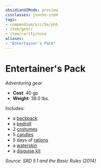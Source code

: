 ```yaml
---
obsidianUIMode: preview
cssclasses: json5e-item
tags:
- compendium/src/5e/phb
- item/gear/
- item/rarity/none
aliases: 
- "Entertainer's Pack"
---
```

# Entertainer's Pack
*Adventuring gear*  

- **Cost**: 40 gp
- **Weight**: 38.0 lbs.

Includes:

- a [backpack](compendium/items/backpack.md)  
- a [bedroll](compendium/items/bedroll.md)  
- 2 [costumes](compendium/items/costume-clothes.md)  
- 5 [candles](compendium/items/candle.md)  
- 5 days of [rations](compendium/items/rations-1-day.md)  
- a [waterskin](compendium/items/waterskin.md)  
- a [disguise kit](compendium/items/disguise-kit.md)  

*Source: SRD 5.1 and the Basic Rules (2014)*